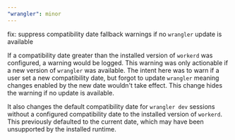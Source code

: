 ```yaml
---
"wrangler": minor
---
```


fix: suppress compatibility date fallback warnings if no `wrangler` update is available

If a compatibility date greater than the installed version of `workerd` was
configured, a warning would be logged. This warning was only actionable if a new
version of `wrangler` was available. The intent here was to warn if a user set
a new compatibility date, but forgot to update `wrangler` meaning changes
enabled by the new date wouldn't take effect. This change hides the warning if
no update is available.

It also changes the default compatibility date for `wrangler dev` sessions
without a configured compatibility date to the installed version of `workerd`.
This previously defaulted to the current date, which may have been unsupported
by the installed runtime.
